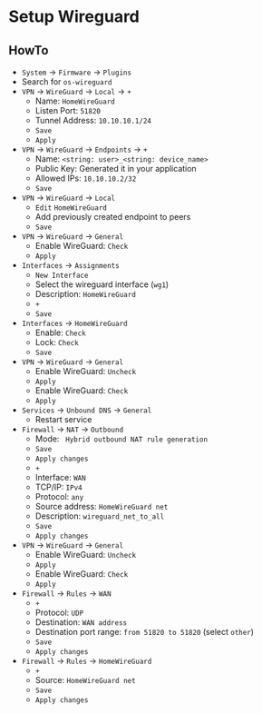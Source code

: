 # Setup Wireguard

## HowTo

* `System` -> `Firmware` -> `Plugins`
* Search for `os-wireguard`
* `VPN` -> `WireGuard` -> `Local` -> `+`
  * Name: `HomeWireGuard`
  * Listen Port: `51820`
  * Tunnel Address: `10.10.10.1/24`
  * `Save`
  * `Apply`
* `VPN` -> `WireGuard` -> `Endpoints` -> `+`
  * Name: `<string: user>_<string: device_name>`
  * Public Key: Generated it in your application
  * Allowed IPs: `10.10.10.2/32`
  * `Save`
* `VPN` -> `WireGuard` -> `Local`
  * `Edit` `HomeWireGuard`
  * Add previously created endpoint to peers
  * `Save`
* `VPN` -> `WireGuard` -> `General`
  * Enable WireGuard: `Check`
  * `Apply`
* `Interfaces` -> `Assignments`
  * `New Interface`
  * Select the wireguard interface (`wg1`)
  * Description: `HomeWireGuard`
  * `+`
  * `Save`
* `Interfaces` -> `HomeWireGuard`
  * Enable: `Check`
  * Lock: `Check`
  * `Save`
* `VPN` -> `WireGuard` -> `General`
  * Enable WireGuard: `Uncheck`
  * `Apply`
  * Enable WireGuard: `Check`
  * `Apply`
* `Services` -> `Unbound DNS` -> `General`
  * Restart service
* `Firewall` -> `NAT` -> `Outbound`
  * Mode: ` Hybrid outbound NAT rule generation`
  * `Save`
  * `Apply changes`
  * `+`
  * Interface: `WAN`
  * TCP/IP: `IPv4`
  * Protocol: `any`
  * Source address: `HomeWireGuard net`
  * Description: `wireguard_net_to_all`
  * `Save`
  * `Apply changes`
* `VPN` -> `WireGuard` -> `General`
  * Enable WireGuard: `Uncheck`
  * `Apply`
  * Enable WireGuard: `Check`
  * `Apply`
* `Firewall` -> `Rules` -> `WAN`
  * `+`
  * Protocol: `UDP`
  * Destination: `WAN address`
  * Destination port range: `from 51820 to 51820` (select `other`)
  * `Save`
  * `Apply changes`
* `Firewall` -> `Rules` -> `HomeWireGuard`
  * `+`
  * Source: `HomeWireGuard net`
  * `Save`
  * `Apply changes`

